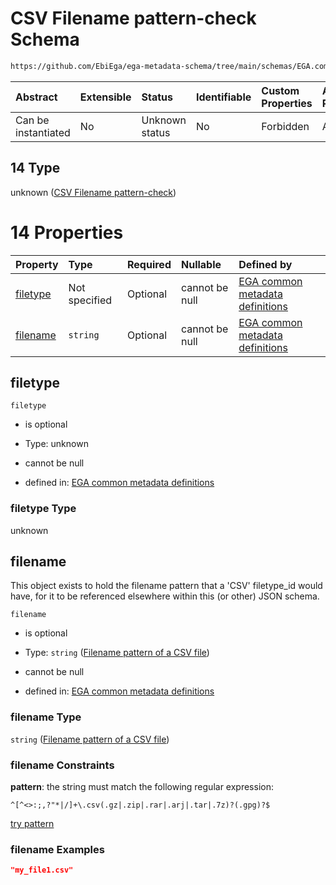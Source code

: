 # CSV Filename pattern-check Schema

```txt
https://github.com/EbiEga/ega-metadata-schema/tree/main/schemas/EGA.common-definitions.json#/definitions/filename-filetype-pattern-check/anyOf/14
```



| Abstract            | Extensible | Status         | Identifiable | Custom Properties | Additional Properties | Access Restrictions | Defined In                                                                                |
| :------------------ | :--------- | :------------- | :----------- | :---------------- | :-------------------- | :------------------ | :---------------------------------------------------------------------------------------- |
| Can be instantiated | No         | Unknown status | No           | Forbidden         | Allowed               | none                | [EGA.common-definitions.json*](../out/EGA.common-definitions.json "open original schema") |

## 14 Type

unknown ([CSV Filename pattern-check](ega-4-definitions-check-filetype-checks-based-on-its-filename-anyof-csv-filename-pattern-check.md))

# 14 Properties

| Property              | Type          | Required | Nullable       | Defined by                                                                                                                                                                                                                                                                                                                                             |
| :-------------------- | :------------ | :------- | :------------- | :----------------------------------------------------------------------------------------------------------------------------------------------------------------------------------------------------------------------------------------------------------------------------------------------------------------------------------------------------- |
| [filetype](#filetype) | Not specified | Optional | cannot be null | [EGA common metadata definitions](ega-4-definitions-check-filetype-checks-based-on-its-filename-anyof-csv-filename-pattern-check-properties-filetype.md "https://github.com/EbiEga/ega-metadata-schema/tree/main/schemas/EGA.common-definitions.json#/definitions/filename-filetype-pattern-check/anyOf/14/properties/filetype")                       |
| [filename](#filename) | `string`      | Optional | cannot be null | [EGA common metadata definitions](ega-4-definitions-check-filetype-checks-based-on-its-filename-anyof-csv-filename-pattern-check-properties-filename-pattern-of-a-csv-file.md "https://github.com/EbiEga/ega-metadata-schema/tree/main/schemas/EGA.common-definitions.json#/definitions/filename-filetype-pattern-check/anyOf/14/properties/filename") |

## filetype



`filetype`

*   is optional

*   Type: unknown

*   cannot be null

*   defined in: [EGA common metadata definitions](ega-4-definitions-check-filetype-checks-based-on-its-filename-anyof-csv-filename-pattern-check-properties-filetype.md "https://github.com/EbiEga/ega-metadata-schema/tree/main/schemas/EGA.common-definitions.json#/definitions/filename-filetype-pattern-check/anyOf/14/properties/filetype")

### filetype Type

unknown

## filename

This object exists to hold the filename pattern that a 'CSV' filetype_id would have, for it to be referenced elsewhere within this (or other) JSON schema.

`filename`

*   is optional

*   Type: `string` ([Filename pattern of a CSV file](ega-4-definitions-check-filetype-checks-based-on-its-filename-anyof-csv-filename-pattern-check-properties-filename-pattern-of-a-csv-file.md))

*   cannot be null

*   defined in: [EGA common metadata definitions](ega-4-definitions-check-filetype-checks-based-on-its-filename-anyof-csv-filename-pattern-check-properties-filename-pattern-of-a-csv-file.md "https://github.com/EbiEga/ega-metadata-schema/tree/main/schemas/EGA.common-definitions.json#/definitions/filename-filetype-pattern-check/anyOf/14/properties/filename")

### filename Type

`string` ([Filename pattern of a CSV file](ega-4-definitions-check-filetype-checks-based-on-its-filename-anyof-csv-filename-pattern-check-properties-filename-pattern-of-a-csv-file.md))

### filename Constraints

**pattern**: the string must match the following regular expression: 

```regexp
^[^<>:;,?"*|/]+\.csv(.gz|.zip|.rar|.arj|.tar|.7z)?(.gpg)?$
```

[try pattern](https://regexr.com/?expression=%5E%5B%5E%3C%3E%3A%3B%2C%3F%22\*%7C%2F%5D%2B%5C.csv\(.gz%7C.zip%7C.rar%7C.arj%7C.tar%7C.7z\)%3F\(.gpg\)%3F%24 "try regular expression with regexr.com")

### filename Examples

```json
"my_file1.csv"
```
